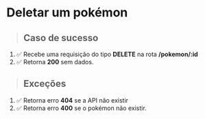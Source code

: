 # Deletar um pokémon

> ## Caso de sucesso

1. ✅ Recebe uma requisição do tipo **DELETE** na rota **/pokemon/:id**
2. ✅ Retorna **200** sem dados.

> ## Exceções

1. ✅ Retorna erro **404** se a API não existir
2. ✅ Retorna erro **400** se o pokémon não existir.
